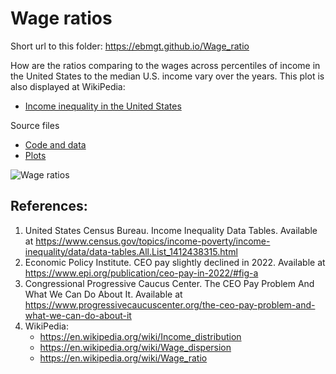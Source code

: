 # Wage ratios

Short url to this folder: https://ebmgt.github.io/Wage_ratio

How are the ratios comparing to the wages across percentiles of income in the United States to the median U.S. income vary over the years. This plot is also displayed at WikiPedia:
* [Income inequality in the United States](https://en.wikipedia.org/wiki/Income_inequality_in_the_United_States)

Source files
* [Code and data](../main/files/Code%20and%20data)
* [Plots](../main/files/Plots)

 ![Wage ratios](../main/files/Plots/Income_distribution_v3--2025-02-09.png)
 
## References:
1. United States Census Bureau. Income Inequality Data Tables. Available at https://www.census.gov/topics/income-poverty/income-inequality/data/data-tables.All.List_1412438315.html
2. Economic Policy Institute. CEO pay slightly declined in 2022. Available at https://www.epi.org/publication/ceo-pay-in-2022/#fig-a
3. Congressional Progressive Caucus Center. The CEO Pay Problem And What We Can Do About It. Available at https://www.progressivecaucuscenter.org/the-ceo-pay-problem-and-what-we-can-do-about-it
4. WikiPedia:
   - https://en.wikipedia.org/wiki/Income_distribution
   - https://en.wikipedia.org/wiki/Wage_dispersion
   - https://en.wikipedia.org/wiki/Wage_ratio
